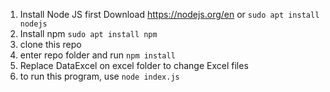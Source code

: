 1. Install Node JS first Download https://nodejs.org/en or `sudo apt install nodejs`
2. Install npm `sudo apt install npm`
3. clone this repo 
4. enter repo folder and run `npm install`
5. Replace DataExcel on excel folder to change Excel files 
6. to run this program, use `node index.js`